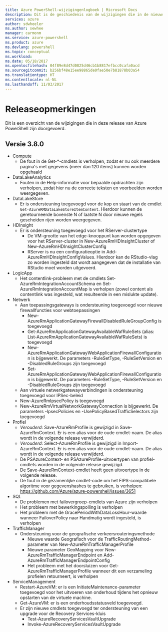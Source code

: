 ```yaml
---
title: Azure PowerShell-wijzigingenlogboek | Microsoft Docs
description: Dit is de geschiedenis van de wijzigingen die in de nieuwste release van Azure PowerShell zijn doorgevoerd.
services: azure
author: sdwheeler
ms.author: sewhee
manager: carmonm
ms.service: azure-powershell
ms.product: azure
ms.devlang: powershell
ms.topic: conceptual
ms.workload: 
ms.date: 05/18/2017
ms.openlocfilehash: 04f89e8d47d0825d46cb1b8817efbcc0cafa0acd
ms.sourcegitcommit: b256bf48e15ee98865de0fae50e7b81878b03a54
ms.translationtype: HT
ms.contentlocale: nl-NL
ms.lasthandoff: 11/03/2017
---
```

# <a name="release-notes"></a>Releaseopmerkingen

Dit is een overzicht van de wijzigingen die in deze release van Azure PowerShell zijn doorgevoerd.

## <a name="version-380"></a>Versie 3.8.0
* Compute
  - De fout in de Get-*-cmdlets is verholpen, zodat er nu ook meerdere pagina's met gegevens (meer dan 120 items) kunnen worden opgehaald
* DataLakeAnalytics
  - Fouten in de Help-informatie voor bepaalde opdrachten zijn verholpen, zodat hier nu de correcte teksten en voorbeelden worden weergegeven.
* DataLakeStore
  - Er is ondersteuning toegevoegd voor de kop en staart van de cmdlet `Get-AzureRMDataLakeStoreItemContent`. Hierdoor kunnen de geretourneerde bovenste N of laatste N door nieuwe regels gescheiden rijen worden weergegeven.
* HDInsight
  - Er is ondersteuning toegevoegd voor het RServer-clustertype
    + De VM-grootte van het edge-knooppunt kan worden opgegeven voor het RServer-cluster in New-AzureRmHDInsightCluster of New-AzureRmHDInsightClusterConfig
    + RServer is nu een configuratieoptie in Add-AzureRmHDInsightConfigValues. Hierdoor kan de RStudio-vlag zo worden ingesteld dat wordt aangegeven dat de installatie van RStudio moet worden uitgevoerd.
* LogicApp
  - Het contentlink-probleem met de cmdlets Set-AzureRmIntegrationAccountSchema en Set-AzureRmIntegrationAccountMap is verholpen (zowel content als contentlink was ingesteld, wat resulteerde in een mislukte update).
* Netwerk
  - Aan toepassingsgateways is ondersteuning toegevoegd voor nieuwe firewallfuncties voor webtoepassingen
    + New-AzureRmApplicationGatewayFirewallDisabledRuleGroupConfig is toegevoegd
    + Get-AzureRmApplicationGatewayAvailableWafRuleSets (alias: List-AzureRmApplicationGatewayAvailableWafRuleSets) is toegevoegd
    + New-AzureRmApplicationGatewayWebApplicationFirewallConfiguration is bijgewerkt. De parameters -RuleSetType, -RuleSetVersion en -DisabledRuleGroups zijn toegevoegd
    + Set-AzureRmApplicationGatewayWebApplicationFirewallConfiguration is bijgewerkt. De parameters -RuleSetType, -RuleSetVersion en -DisabledRuleGroups zijn toegevoegd
  - Aan virtuele netwerkgatewayverbindingen is ondersteuning toegevoegd voor IPSec-beleid
  - New-AzureRmIpsecPolicy is toegevoegd
  - New-AzureRmVirtualNetworkGatewayConnection is bijgewerkt. De parameters -IpsecPolicies en -UsePolicyBasedTrafficSelectors zijn toegevoegd
* Profiel
  - *Verouderd*: Save-AzureRmProfile is gewijzigd in Save-AzureRmContext. Er is een alias voor de oude cmdlet-naam. De alias wordt in de volgende release verwijderd.
  - *Verouderd*: Select-AzureRmProfile is gewijzigd in Import-AzureRmContext. Er is een alias voor de oude cmdlet-naam. De alias wordt in de volgende release verwijderd.
  - De PSAzureContext- en PSAzureProfile-uitvoertypen van profiel-cmdlets worden in de volgende release gewijzigd.
  - De Save-AzureRmContext-cmdlet heeft geen uitvoertype in de volgende release.
  - De fout in de gezamenlijke cmdlet-code om het FIPS-compatibele algoritme voor gegevenshashes te gebruiken, is verholpen: https://github.com/Azure/azure-powershell/issues/3651
* SQL
  - De problemen met failovergroep-cmdlets van Azure zijn verholpen
  - Het probleem met bewerkingspolling is verholpen
  - Het probleem met de GracePeriodWithDataLossHour-waarde wanneer FailoverPolicy naar Handmatig wordt ingesteld, is verholpen
* TrafficManager
  - Ondersteuning voor de geografische verkeersrouteringsmethode
    + Nieuwe waarde Geografisch voor de TrafficRoutingMethod-parameter van New-AzureRmTrafficManagerProfile
    + Nieuwe parameter GeoMapping voor New-AzureRmTrafficManagerEndpoint en Add-AzureRmTrafficManagerEndpointConfig
    + Het probleem met het doorsluizen voor Get-AzureRmTrafficManagerProfile wanneer dit een verzameling profielen retourneert, is verholpen
* ServiceManagement
  - Restart-AzureVM: er is een InitiateMaintenance-parameter toegevoegd voor het uitvoeren van onderhoud tijdens het opnieuw opstarten van de virtuele machine.
  - Get-AzureVM: er is een onderhoudsstatusveld toegevoegd.
  - Er zijn nieuwe cmdlets toegevoegd ter ondersteuning van een upgrade voor de Recovery Services-kluis
    + Test-AzureRecoveryServicesVaultUpgrade
    + Invoke-AzureRecoveryServicesVaultUpgrade
